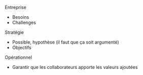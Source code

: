Entreprise
- Besoins
- Challenges

Stratégie
- Possible, hypothèse (il faut que ça soit argumenté)
- Objectifs

Opérationnel
- Garantir que les collaborateurs apporte les valeurs ajoutées